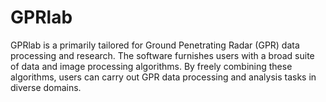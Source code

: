 # GPRlab
GPRlab is a primarily tailored for Ground Penetrating Radar (GPR) data processing and research. The software furnishes users with a broad suite of data and image processing algorithms. By freely combining these algorithms, users can carry out GPR data processing and analysis tasks in diverse domains.
